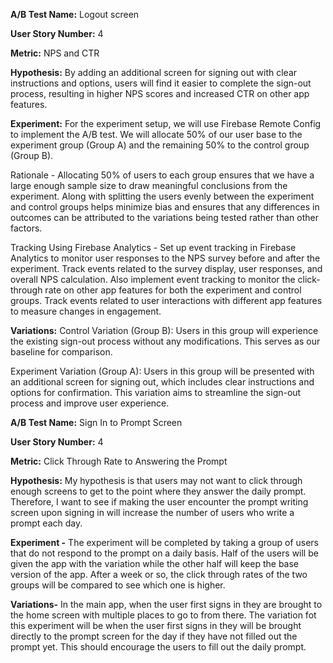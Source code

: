 **A/B Test Name:** Logout screen

**User Story Number:** 4

**Metric:** NPS and CTR

**Hypothesis:** By adding an additional screen for signing out with clear instructions and options, users will find it easier to complete the sign-out process, resulting in higher NPS scores and increased CTR on other app features.

**Experiment:** For the experiment setup, we will use Firebase Remote Config to implement the A/B test. We will allocate 50% of our user base to the experiment group (Group A) and the remaining 50% to the control group (Group B).

Rationale - Allocating 50% of users to each group ensures that we have a large enough sample size to draw meaningful conclusions from the experiment. Along with splitting the users evenly between the experiment and control groups helps minimize bias and ensures that any differences in outcomes can be attributed to the variations being tested rather than other factors.

Tracking Using Firebase Analytics - Set up event tracking in Firebase Analytics to monitor user responses to the NPS survey before and after the experiment. Track events related to the survey display, user responses, and overall NPS calculation. Also implement event tracking to monitor the click-through rate on other app features for both the experiment and control groups. Track events related to user interactions with different app features to measure changes in engagement.

**Variations:**
Control Variation (Group B):
Users in this group will experience the existing sign-out process without any modifications. This serves as our baseline for comparison.

Experiment Variation (Group A):
Users in this group will be presented with an additional screen for signing out, which includes clear instructions and options for confirmation. This variation aims to streamline the sign-out process and improve user experience.

**A/B Test Name:** Sign In to Prompt Screen

**User Story Number:** 4

**Metric:** Click Through Rate to Answering the Prompt

**Hypothesis:** My hypothesis is that users may not want to click through enough screens to get to the point where they answer the daily prompt. Therefore, I want to see if making the user encounter the prompt writing screen upon signing in will increase the number of users who write a prompt each day.

**Experiment -** The experiment will be completed by taking a group of users that do not respond to the prompt on a daily basis. Half of the users will be given the app with the variation while the other half will keep the base version of the app. After a week or so, the click through rates of the two groups will be compared to see which one is higher.

**Variations-** In the main app, when the user first signs in they are brought to the home screen with multiple places to go to from there. The variation fot this experiment will be when the user first signs in they will be brought directly to the prompt screen for the day if they have not filled out the prompt yet. This should encourage the users to fill out the daily prompt.